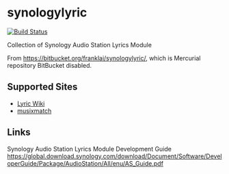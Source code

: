 # synologylyric
[![Build Status](https://travis-ci.com/franklai/synologylyric.svg?branch=master)](https://travis-ci.com/franklai/synologylyric)

Collection of Synology Audio Station Lyrics Module

From https://bitbucket.org/franklai/synologylyric/, which is Mercurial repository BitBucket disabled.

## Supported Sites
* [Lyric Wiki](https://lyrics.fandom.com/wiki/LyricWiki)
* [musixmatch](https://www.musixmatch.com/)

## Links
Synology Audio Station Lyrics Module Development Guide
https://global.download.synology.com/download/Document/Software/DeveloperGuide/Package/AudioStation/All/enu/AS_Guide.pdf



